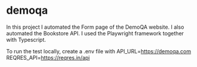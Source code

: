 # demoqa

In this project I automated the Form page of the DemoQA website. I also automated the Bookstore API.
I used the Playwright framework together with Typescript.

To run the test locally, create a .env file with 
API_URL=https://demoqa.com
REQRES_API=https://reqres.in/api
